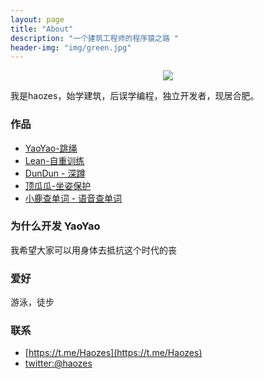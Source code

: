 ```yaml
---
layout: page
title: "About"
description: "一个建筑工程师的程序猿之路 "
header-img: "img/green.jpg"
---
```



<center>
    <p><img src="/img/mybg.jpg" align="center"></p>
</center>

我是haozes，始学建筑，后误学编程，独立开发者，现居合肥。

### 作品
- [YaoYao-跳绳](https://yaoyaojumprope.com)
- [Lean-自重训练](https://itunes.apple.com/cn/app/id1435069659?mt=8)
- [DunDun - 深蹲](https://apps.apple.com/app/id1348285355)
- [顶瓜瓜-坐姿保护](https://apps.apple.com/app/id1629577265)
- [小鹿查单词 - 语音查单词](https://apps.apple.com/app/id6447361715)

### 为什么开发 YaoYao
我希望大家可以用身体去抵抗这个时代的丧

### 爱好
游泳，徒步

### 联系

- [https://t.me/Haozes](https://t.me/Haozes)
- [twitter:@haozes](https://twitter.com/haozes)


<center>
   
</center>






